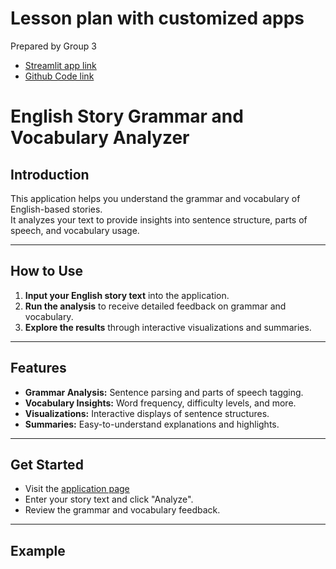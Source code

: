 # Lesson plan with customized apps

Prepared by Group 3

+ [Streamlit app link](https://g03final.streamlit.app)
+ [Github Code link](https://github.com/JW-1211/G03Final)


# English Story Grammar and Vocabulary Analyzer

## Introduction

This application helps you understand the grammar and vocabulary of English-based stories.  
It analyzes your text to provide insights into sentence structure, parts of speech, and vocabulary usage.

---

## How to Use

1. **Input your English story text** into the application.
2. **Run the analysis** to receive detailed feedback on grammar and vocabulary.
3. **Explore the results** through interactive visualizations and summaries.

---

## Features

- **Grammar Analysis:** Sentence parsing and parts of speech tagging.
- **Vocabulary Insights:** Word frequency, difficulty levels, and more.
- **Visualizations:** Interactive displays of sentence structures.
- **Summaries:** Easy-to-understand explanations and highlights.

---

## Get Started

- Visit the [application page](#) <!-- Replace # with your Streamlit app link -->
- Enter your story text and click "Analyze".
- Review the grammar and vocabulary feedback.

---

## Example

